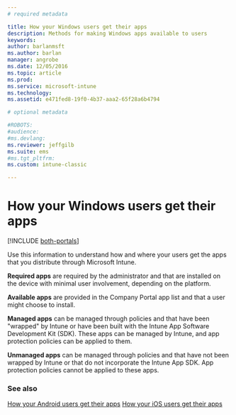 ```yaml
---
# required metadata

title: How your Windows users get their apps
description: Methods for making Windows apps available to users
keywords:
author: barlanmsft
ms.author: barlan
manager: angrobe
ms.date: 12/05/2016
ms.topic: article
ms.prod:
ms.service: microsoft-intune
ms.technology:
ms.assetid: e471fed8-19f0-4b37-aaa2-65f28a6b4794

# optional metadata

#ROBOTS:
#audience:
#ms.devlang:
ms.reviewer: jeffgilb
ms.suite: ems
#ms.tgt_pltfrm:
ms.custom: intune-classic

---
```



# How your Windows users get their apps

[!INCLUDE [both-portals](./includes/note-for-both-portals.md)]

Use this information to understand how and where your users get the apps that you distribute through Microsoft Intune.

**Required apps** are required by the administrator and that are installed on the device with minimal user involvement, depending on the platform.

**Available apps** are provided in the Company Portal app list and that a user might choose to install.

**Managed apps** can be managed through policies and that have been "wrapped" by Intune or have been built with the Intune App Software Development Kit (SDK). These apps can be managed by Intune, and app protection policies can be applied to them.

**Unmanaged apps** can be managed through policies and that have not been wrapped by Intune or that do not incorporate the Intune App SDK. App protection policies cannot be applied to these apps.

### See also
[How your Android users get their apps](end-user-apps-android.md)
[How your iOS users get their apps](end-user-apps-android.md)
